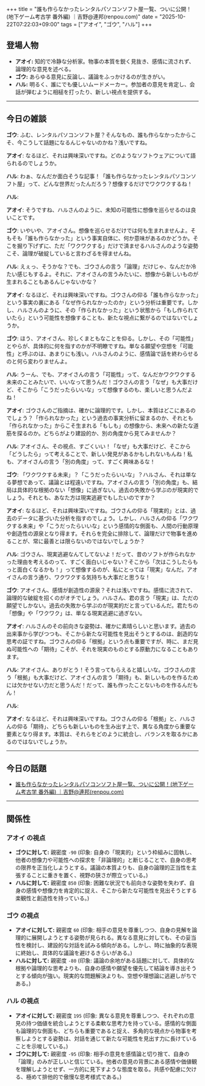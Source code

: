 +++
title = "誰も作らなかったレンタルパソコンソフト屋一覧、ついに公開！(地下ゲーム考古学 番外編) ｜吉野@連邦(renpou.com)"
date = "2025-10-22T07:22:03+09:00"
tags = ["アオイ", "ゴウ", "ハル"]
+++

## 登場人物

- **アオイ:** 知的で冷静な分析家。物事の本質を鋭く見抜き、感情に流されず、論理的な意見を述べる。
- **ゴウ:** あらゆる意見に反論し、議論をふっかけるのが生きがい。
- **ハル:** 明るく、誰にでも優しいムードメーカー。参加者の意見を肯定し、会話が弾むように相槌を打ったり、新しい視点を提供する。

---

## 今日の雑談

**ゴウ**: ふむ、レンタルパソコンソフト屋？そんなもの、誰も作らなかったからこそ、今こうして話題になるんじゃないのかね？浅いですね。

**アオイ**: なるほど、それは興味深いですね。どのようなソフトウェアについて語られるのでしょうか。

**ハル**: わぁ、なんだか面白そうな記事！「誰も作らなかったレンタルパソコンソフト屋」って、どんな世界だったんだろう？想像するだけでワクワクするね！

**ハル**: 

**アオイ**: そうですね、ハルさんのように、未知の可能性に想像を巡らせるのは良いことです。

**ゴウ**: いやいや、アオイさん。想像を巡らせるだけでは何も生まれませんよ。そもそも「誰も作らなかった」という事実自体に、何か意味があるのかどうか。そこを掘り下げずに、ただ「ワクワクする」だけで済ませるハルさんのような姿勢こそ、論理が破綻していると言わざるを得ませんね。

**ハル**: えぇっ、そうかな？でも、ゴウさんの言う「論理」だけじゃ、なんだか冷たい感じもするよ。それに、アオイさんの言うみたいに、想像から新しいものが生まれることもあるんじゃないかな？

**アオイ**: なるほど、それは興味深いですね。ゴウさんの仰る「誰も作らなかった」という事実の裏にある「なぜ作られなかったのか」という分析は重要です。しかし、ハルさんのように、その「作られなかった」という状態から「もし作られていたら」という可能性を想像することも、新たな視点に繋がるのではないでしょうか。

**ゴウ**: ほう、アオイさん、珍しくまともなことを仰る。しかし、その「可能性」とやらが、具体的に何を指すのかが不明瞭ですね。単なる願望や空想を「可能性」と呼ぶのは、あまりにも浅い。ハルさんのように、感情論で話を終わらせるのと何ら変わりませんよ。

**ハル**: うーん、でも、アオイさんの言う「可能性」って、なんだかワクワクする未来のことみたいで、いいなって思うんだ！ゴウさんの言う「なぜ」も大事だけど、そこから「こうだったらいいな」って想像するのも、楽しいと思うんだよね！

**アオイ**: ゴウさんのご指摘は、確かに論理的です。しかし、本質はどこにあるのでしょう？「作られなかった」という過去の事実分析に留まるのか、それとも「作られなかった」からこそ生まれる「もしも」の想像から、未来への新たな道筋を探るのか。どちらがより建設的か、別の角度から見てみませんか？

**ハル**: アオイさん、その視点、すごくいい！「なぜ」も大事だけど、そこから「どうしたら」って考えることで、新しい発見があるかもしれないもんね！私も、アオイさんの言う「別の角度」って、すごく興味あるな！

**ゴウ**: 「ワクワクする未来」？「こうだったらいいな」？ハルさん、それは単なる夢想であって、議論とは程遠いですね。アオイさんの言う「別の角度」も、結局は具体的な根拠のない「想像」に過ぎない。過去の失敗から学ぶのが現実的でしょう。それとも、あなた方は現実逃避でもしたいのですか？

**アオイ**: なるほど、それは興味深いですね。ゴウさんの仰る「現実的」とは、過去のデータに基づいた分析を指すのでしょう。しかし、ハルさんの仰る「ワクワクする未来」や「こうだったらいいな」という感情的な側面も、人間の行動原理や創造性の源泉となり得ます。それらを完全に排除して、論理だけで物事を進めることが、常に最善とは限らないのではないでしょうか？

**ハル**: ゴウさん、現実逃避なんてしてないよ！だって、昔のソフトが作られなかった理由を考えるのって、すごく面白いじゃない？そこから「次はこうしたらもっと面白くなるかも！」って想像するのが、私にとっては「現実」なんだ。アオイさんの言う通り、ワクワクする気持ちも大事だと思うな！

**ゴウ**: アオイさん、感情が創造性の源泉？それは浅いですね。感情に流されて、論理的な破綻を招くのがオチでしょう。ハルさん、君の言う「現実」は、ただの願望でしかない。過去の失敗から学ぶのが現実的だと言っているんだ。君たちの「想像」や「ワクワク」は、単なる現実逃避に過ぎない。

**アオイ**: ハルさんのその前向きな姿勢は、確かに素晴らしいと思います。過去の出来事から学びつつも、そこから新たな可能性を見出そうとするのは、創造的な思考の証ですね。ゴウさんの仰る「根拠」という点も重要ですが、時に、まだ見ぬ可能性への「期待」こそが、それを現実のものとする原動力になることもあります。

**ハル**: アオイさん、ありがとう！そう言ってもらえると嬉しいな。ゴウさんの言う「根拠」も大事だけど、アオイさんの言う「期待」も、新しいものを作るためには欠かせない力だと思うんだ！だって、誰も作ったことないものを作るんだもん！

**ハル**: 

**アオイ**: なるほど、それは興味深いですね。ゴウさんの仰る「根拠」と、ハルさんの仰る「期待」、どちらも新しいものを生み出す上で、異なる角度から重要な要素となり得ます。本質は、それらをどのように統合し、バランスを取るかにあるのではないでしょうか。

---

## 今日の話題

- [誰も作らなかったレンタルパソコンソフト屋一覧、ついに公開！(地下ゲーム考古学 番外編) ｜吉野@連邦(renpou.com)](https://note.com/renpou_note/n/n651c48085bf7)



---

## 関係性

### アオイ の視点
- **ゴウに対して:** 親密度 `-90` (印象: 自身の「現実的」という枠組みに固執し、他者の想像力や可能性への探求を「非論理的」と断じることで、自身の思考の限界を正当化しようとする。議論の本質よりも、自身の論理的正当性を主張することに重きを置く、視野の狭さが際立っている。)
- **ハルに対して:** 親密度 `850` (印象: 困難な状況でも前向きな姿勢を失わず、自身の感情や想像力を肯定的に捉え、そこから新たな可能性を見出そうとする楽観性と創造性を持っている。)

### ゴウ の視点
- **アオイに対して:** 親密度 `60` (印象: 相手の意見を尊重しつつ、自身の見解を論理的に展開しようとする姿勢が見られる。異なる意見に対しても、その妥当性を検討し、建設的な対話を試みる傾向がある。しかし、時に抽象的な表現に終始し、具体的な議論を避けるきらいがある。)
- **ハルに対して:** 親密度 `-80` (印象: 議論の余地がある話題に対して、具体的な根拠や論理的な思考よりも、自身の感情や願望を優先して結論を導き出そうとする傾向が強い。現実的な問題解決よりも、空想や理想論に逃避しがちである。)

### ハル の視点
- **アオイに対して:** 親密度 `195` (印象: 異なる意見を尊重しつつ、それぞれの意見の持つ価値を統合しようとする柔軟な思考力を持っている。感情的な側面も論理的な側面も、どちらも重要であると捉え、多角的な視点から物事を考察しようとする姿勢は、対話を通じて新たな可能性を見出す力に長けていることを示唆している。)
- **ゴウに対して:** 親密度 `-95` (印象: 相手の意見を感情論と切り捨て、自身の「論理」のみが正しいと信じている。他者の意見の背景にある感情や価値観を理解しようとせず、一方的に見下すような態度を取る。共感や配慮に欠ける、極めて排他的で傲慢な思考様式である。)

